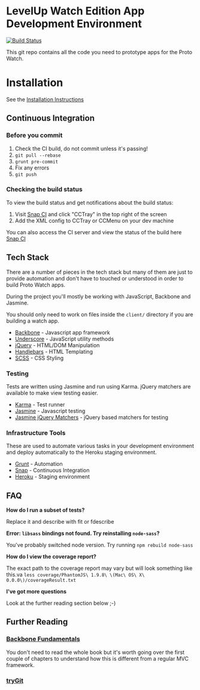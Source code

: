 # LevelUp Watch Edition App Development Environment

[![Build Status](https://snap-ci.com/twlevelup/watch_edition/branch/master/build_image)](https://snap-ci.com/twlevelup/watch_edition/branch/master)

This git repo contains all the code you need to prototype apps for the Proto Watch.

# Installation

See the [Installation Instructions](INSTALL.md)

## Continuous Integration

### Before you commit

1. Check the CI build, do not commit unless it's passing!
2. ```git pull --rebase```
3. ```grunt pre-commit```
4. Fix any errors
5. ```git push```


### Checking the build status

To view the build status and get notifications about the build status:

1. Visit [Snap CI](https://snap-ci.com/twlevelup/watch_edition/branch/master?notice=watch_edition) and click "CCTray" in the top right of the screen
2. Add the XML config to CCTray or CCMenu on your dev machine

You can also access the CI server and view the status of the build here [Snap CI](https://snap-ci.com/twlevelup/watch_edition/branch/master?notice=watch_edition)


## Tech Stack

There are a number of pieces in the tech stack but many of them are just to provide automation and don't have to touched or understood in order to build Proto Watch apps.

During the project you'll mostly be working with JavaScript, Backbone and Jasmine.

You should only need to work on files inside the ```client/``` directory if you are building a watch app.

- [Backbone](http://backbonejs.org/) - Javascript app framework
- [Underscore](http://underscorejs.org/) - JavaScript utility methods
- [jQuery](https://jquery.com/) - HTML/DOM Manipulation
- [Handlebars](http://handlebarsjs.com/) - HTML Templating
- [SCSS](http://sass-lang.com/) - CSS Styling

### Testing

Tests are written using Jasmine and run using Karma. jQuery matchers are available to make view testing easier.

- [Karma](http://karma-runner.github.io/0.12/index.html) - Test runner
- [Jasmine](http://jasmine.github.io/) - Javascript testing
- [Jasmine jQuery Matchers](https://github.com/unindented/jasmine-jquery-matchers/) - jQuery based matchers for testing

### Infrastructure Tools

These are used to automate various tasks in your development environment and deploy automatically to the Heroku staging environment.

- [Grunt](http://gruntjs.com/) - Automation
- [Snap](https://snap-ci.com/) - Continuous Integration
- [Heroku](https://www.heroku.com/) - Staging environment

## FAQ

**How do I run a subset of tests?**

Replace it and describe with fit or fdescribe

**Error: `libsass` bindings not found. Try reinstalling `node-sass`?**

You've probably switched node version. Try running `npm rebuild node-sass`

**How do I view the coverage report?**

The exact path to the coverage report may vary but will look something like this.va
`less coverage/PhantomJS\ 1.9.8\ \(Mac\ OS\ X\ 0.0.0\)/coverageResult.txt`

**I've got more questions**

Look at the further reading section below ;-)

## Further Reading

### [Backbone Fundamentals](http://addyosmani.github.io/backbone-fundamentals/)
You don't need to read the whole book but it's worth going over the first couple of chapters to understand how this is different from a regular MVC framework.

### [tryGit](https://try.github.io)
